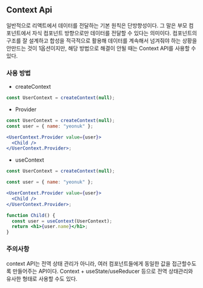 ## Context Api

일반적으로 리액트에서 데이터를 전달하는 기본 원칙은 단방향성이다. 그 말은 부모 컴포넌트에서 자식 컴포넌트 방향으로만 데이터를 전달할 수 있다는 의미이다. 컴포넌트의 구조를 잘 설계하고 합성을 적극적으로 활용해 데이터를 계속해서 넘겨줘야 하는 상황을 안만드는 것이 1옵션이지만, 해당 방법으로 해결이 안될 때는 Context API를 사용할 수 있다.

### 사용 방법

- createContext

```jsx
const UserContext = createContext(null);
```

- Provider

```jsx
const UserContext = createContext(null);
const user = { name: "yeonuk" };

<UserContext.Provider value={user}>
  <Child />
</UserContext.Provider>;
```

- useContext

```jsx
const UserContext = createContext(null);

const user = { name: "yeonuk" };

<UserContext.Provider value={user}>
  <Child />
</UserContext.Provider>;

function Child() {
  const user = useContext(UserContext);
  return <h1>{user.name}</h1>;
}
```

### 주의사항

context API는 전역 상태 관리가 아니라, 여러 컴포넌트들에게 동일한 값을 접근할수도록 만들어주는 API이다.
Context + useState/useReducer 등으로 전역 상태관리와 유사한 형태로 사용할 수도 있다.
